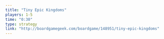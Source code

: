```yaml
---
title: "Tiny Epic Kingdoms"
players: 1-5
time: "0:30"
type: strategy
link: "http://boardgamegeek.com/boardgame/148951/tiny-epic-kingdoms"
---
```

